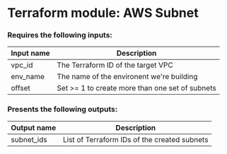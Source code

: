 # Terraform module: AWS Subnet

### Requires the following inputs:

| Input name | Description                                     |
| ---------- | ----------------------------------------------- |
| vpc_id     | The Terraform ID of the target VPC              |
| env_name   | The name of the environent we're building       |
| offset     | Set >= 1 to create more than one set of subnets |

### Presents the following outputs:

| Output name | Description                                  |
| ----------- | -------------------------------------------- |
| subnet_ids  | List of Terraform IDs of the created subnets |
